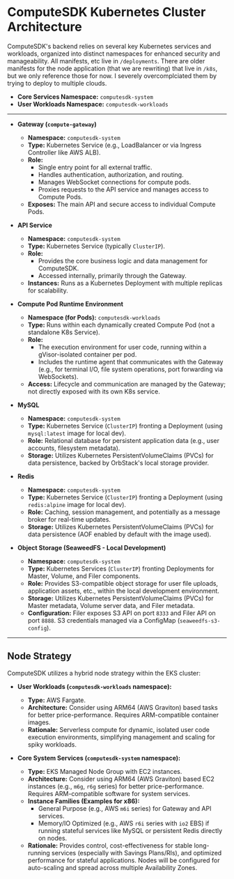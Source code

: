 # ComputeSDK Kubernetes Cluster Architecture

ComputeSDK's backend relies on several key Kubernetes services and workloads, organized into distinct namespaces for enhanced security and manageability. All manifests, etc live in `/deployments`. There are older manifests for the node application (that we are rewriting) that live in `/k8s`, but we only reference those for now. I severely overcomplciated them by trying to deploy to multiple clouds.

*   **Core Services Namespace:** `computesdk-system`
*   **User Workloads Namespace:** `computesdk-workloads`

---

*   **Gateway (`compute-gateway`)**
    *   **Namespace:** `computesdk-system`
    *   **Type:** Kubernetes Service (e.g., LoadBalancer or via Ingress Controller like AWS ALB).
    *   **Role:** 
        *   Single entry point for all external traffic.
        *   Handles authentication, authorization, and routing.
        *   Manages WebSocket connections for compute pods.
        *   Proxies requests to the API service and manages access to Compute Pods.
    *   **Exposes:** The main API and secure access to individual Compute Pods.

*   **API Service**
    *   **Namespace:** `computesdk-system`
    *   **Type:** Kubernetes Service (typically `ClusterIP`).
    *   **Role:** 
        *   Provides the core business logic and data management for ComputeSDK.
        *   Accessed internally, primarily through the Gateway.
    *   **Instances:** Runs as a Kubernetes Deployment with multiple replicas for scalability.

*   **Compute Pod Runtime Environment** 
    *   **Namespace (for Pods):** `computesdk-workloads`
    *   **Type:** Runs within each dynamically created Compute Pod (not a standalone K8s Service).
    *   **Role:** 
        *   The execution environment for user code, running within a gVisor-isolated container per pod.
        *   Includes the runtime agent that communicates with the Gateway (e.g., for terminal I/O, file system operations, port forwarding via WebSockets).
    *   **Access:** Lifecycle and communication are managed by the Gateway; not directly exposed with its own K8s service.

*   **MySQL**
    *   **Namespace:** `computesdk-system`
    *   **Type:** Kubernetes Service (`ClusterIP`) fronting a Deployment (using `mysql:latest` image for local dev).
    *   **Role:** Relational database for persistent application data (e.g., user accounts, filesystem metadata).
    *   **Storage:** Utilizes Kubernetes PersistentVolumeClaims (PVCs) for data persistence, backed by OrbStack's local storage provider.

*   **Redis**
    *   **Namespace:** `computesdk-system`
    *   **Type:** Kubernetes Service (`ClusterIP`) fronting a Deployment (using `redis:alpine` image for local dev).
    *   **Role:** Caching, session management, and potentially as a message broker for real-time updates.
    *   **Storage:** Utilizes Kubernetes PersistentVolumeClaims (PVCs) for data persistence (AOF enabled by default with the image used).

*   **Object Storage (SeaweedFS - Local Development)**
    *   **Namespace:** `computesdk-system`
    *   **Type:** Kubernetes Services (`ClusterIP`) fronting Deployments for Master, Volume, and Filer components.
    *   **Role:** Provides S3-compatible object storage for user file uploads, application assets, etc., within the local development environment.
    *   **Storage:** Utilizes Kubernetes PersistentVolumeClaims (PVCs) for Master metadata, Volume server data, and Filer metadata.
    *   **Configuration:** Filer exposes S3 API on port `8333` and Filer API on port `8888`. S3 credentials managed via a ConfigMap (`seaweedfs-s3-config`).


---

## Node Strategy

ComputeSDK utilizes a hybrid node strategy within the EKS cluster:

*   **User Workloads (`computesdk-workloads` namespace):**
    *   **Type:** AWS Fargate.
    *   **Architecture:** Consider using ARM64 (AWS Graviton) based tasks for better price-performance. Requires ARM-compatible container images.
    *   **Rationale:** Serverless compute for dynamic, isolated user code execution environments, simplifying management and scaling for spiky workloads.

*   **Core System Services (`computesdk-system` namespace):**
    *   **Type:** EKS Managed Node Group with EC2 instances.
    *   **Architecture:** Consider using ARM64 (AWS Graviton) based EC2 instances (e.g., `m6g`, `r6g` series) for better price-performance. Requires ARM-compatible software for system services.
    *   **Instance Families (Examples for x86):**
        *   General Purpose (e.g., AWS `m6i` series) for Gateway and API services.
        *   Memory/IO Optimized (e.g., AWS `r6i` series with `io2` EBS) if running stateful services like MySQL or persistent Redis directly on nodes.
    *   **Rationale:** Provides control, cost-effectiveness for stable long-running services (especially with Savings Plans/RIs), and optimized performance for stateful applications. Nodes will be configured for auto-scaling and spread across multiple Availability Zones.